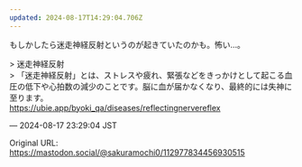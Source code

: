 ```yaml
---
updated: 2024-08-17T14:29:04.706Z
---
```


<p>もしかしたら迷走神経反射というのが起きていたのかも。怖い…。</p><p>&gt; 迷走神経反射<br />&gt; 「迷走神経反射」とは、ストレスや疲れ、緊張などをきっかけとして起こる血圧の低下や心拍数の減少のことです。脳に血が届かなくなり、最終的には失神に至ります。<br /> <a href="https://ubie.app/byoki_qa/diseases/reflectingnervereflex" target="_blank" rel="nofollow noopener noreferrer" translate="no"><span class="invisible">https://</span><span class="ellipsis">ubie.app/byoki_qa/diseases/ref</span><span class="invisible">lectingnervereflex</span></a></p>

&mdash; 2024-08-17 23:29:04 JST

Original URL: https://mastodon.social/@sakuramochi0/112977834456930515
